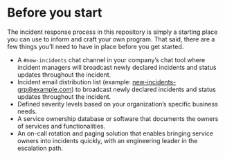 # Before you start

The incident response process in this repository is simply a starting place you can use to inform and craft your own program. That said, there are a few things you’ll need to have in place before you get started.

* A `#new-incidents` chat channel in your company’s chat tool where incident managers will broadcast newly declared incidents and status updates throughout the incident.
* Incident email distribution list (example: [new-incidents-grp@example.com](mailto:new-incidents-grp@example.com)) to broadcast newly declared incidents and status updates throughout the incident.
* Defined severity levels based on your organization’s specific business needs.
* A service ownership database or software that documents the owners of services and functionalities.
* An on-call rotation and paging solution that enables bringing service owners into incidents quickly, with an engineering leader in the escalation path.
